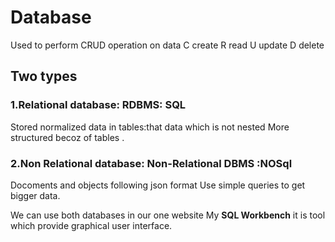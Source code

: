 # Database
Used to perform CRUD operation on data
C create
R read
U update
D delete
## Two types 
### 1.Relational database: RDBMS: SQL
Stored normalized data in  tables:that data which is not nested
More structured becoz of tables .
### 2.Non Relational database: Non-Relational DBMS :NOSql
Docoments and objects following json format
Use simple queries to get bigger data.

We can use both databases in our one website
My **SQL Workbench** it is tool which provide graphical user interface.
